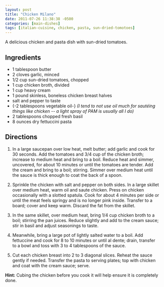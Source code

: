 ```yaml
---
layout: post
title: "Chicken Milano"
date: 2011-07-26 11:38:38 -0500
categories: [main-dishes]
tags: [italian-cuisine, chicken, pasta, sun-dried-tomotoes]
---
```

A delicious chicken and pasta dish with sun-dried tomatoes.


## Ingredients

* 1 tablespoon butter
* 2 cloves garlic, minced
* 1/2 cup sun-dried tomatoes, chopped
* 1 cup chicken broth, divided
* 1 cup heavy cream
* 1 pound skinless, boneless chicken breast halves
* salt and pepper to taste
* {-2 tablespoons vegetable oil-} *(I tend to not use oil much for sautéing things like chicken -- a light spray of PAM is usually all I do)*
* 2 tablespoons chopped fresh basil
* 8 ounces dry fettuccini pasta


## Directions

1.  In a large saucepan over low heat, melt butter; add garlic and cook for 30 seconds. Add the tomatoes and 3/4 cup of the chicken broth; increase to medium heat and bring to a boil. Reduce heat and simmer, uncovered, for about 10 minutes or until the tomatoes are tender. Add the cream and bring to a boil; stirring. Simmer over medium heat until the sauce is thick enough to coat the back of a spoon.

1.  Sprinkle the chicken with salt and pepper on both sides. In a large skillet over medium heat, warm oil and saute chicken. Press on chicken occasionally with a slotted spatula. Cook for about 4 minutes per side or until the meat feels springy and is no longer pink inside. Transfer to a board; cover and keep warm. Discard the fat from the skillet.

1.  In the same skillet, over medium heat, bring 1/4 cup chicken broth to a boil; stirring the pan juices. Reduce slightly and add to the cream sauce; stir in basil and adjust seasonings to taste.

1.  Meanwhile, bring a large pot of lightly salted water to a boil. Add fettuccine and cook for 8 to 10 minutes or until al dente; drain, transfer to a bowl and toss with 3 to 4 tablespoons of the sauce.

1.  Cut each chicken breast into 2 to 3 diagonal slices. Reheat the sauce gently if needed. Transfer the pasta to serving plates; top with chicken and coat with the cream sauce; serve.


**Hint:** Cubing the chicken before you cook it will help ensure it is completely done.
